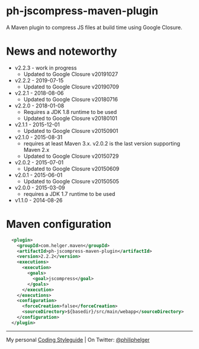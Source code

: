 # ph-jscompress-maven-plugin

A Maven plugin to compress JS files at build time using Google Closure.

# News and noteworthy

* v2.2.3 - work in progress
    * Updated to Google Closure v20191027
* v2.2.2 - 2019-07-15
    * Updated to Google Closure v20190709
* v2.2.1 - 2018-08-06
    * Updated to Google Closure v20180716
* v2.2.0 - 2018-01-08
    * Requires a JDK 1.8 runtime to be used
    * Updated to Google Closure v20180101
* v2.1.1 - 2015-12-01
    * Updated to Google Closure v20150901 
* v2.1.0 - 2015-08-31
    * requires at least Maven 3.x. v2.0.2 is the last version supporting Maven 2.x
    * Updated to Google Closure v20150729
* v2.0.2 - 2015-07-01
    * Updated to Google Closure v20150609
* v2.0.1 - 2015-06-01
    * Updated to Google Closure v20150505
* v2.0.0 - 2015-03-09
    * requires a JDK 1.7 runtime to be used
* v1.1.0 - 2014-08-26  

# Maven configuration

```xml
  <plugin>
    <groupId>com.helger.maven</groupId>
    <artifactId>ph-jscompress-maven-plugin</artifactId>
    <version>2.2.2</version>
    <executions>
      <execution>
        <goals>
          <goal>jscompress</goal>
        </goals>
      </execution>
    </executions>
    <configuration>
      <forceCreation>false</forceCreation>
      <sourceDirectory>${basedir}/src/main/webapp</sourceDirectory>
    </configuration>
  </plugin>
```

---

My personal [Coding Styleguide](https://github.com/phax/meta/blob/master/CodingStyleguide.md) |
On Twitter: <a href="https://twitter.com/philiphelger">@philiphelger</a>
